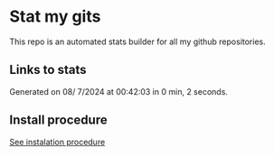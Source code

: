 # Stat my gits

This repo is an automated stats builder for all my github repositories.

## Links to stats


Generated on 08/ 7/2024 at 00:42:03 in 0 min, 2 seconds.

## Install procedure

[See instalation procedure](./src/install.md)

